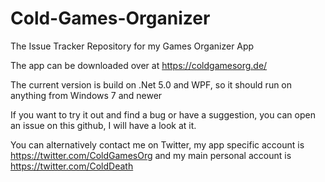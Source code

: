 # Cold-Games-Organizer
The Issue Tracker Repository for my Games Organizer App

The app can be downloaded over at https://coldgamesorg.de/

The current version is build on .Net 5.0 and WPF, so it should run on anything from Windows 7 and newer

If you want to try it out and find a bug or have a suggestion, you can open an issue on this github, I will have a look at it.

You can alternatively contact me on Twitter, my app specific account is https://twitter.com/ColdGamesOrg and my main personal account is https://twitter.com/ColdDeath
